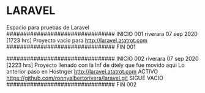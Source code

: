 # LARAVEL
Espacio para pruebas de Laravel
################################ INICIO 001
riverara 07 sep 2020 [1723 hrs]
Proyecto vacio para
http://laravel.atatrot.com
################################ FIN  001

################################ INICIO 002
riverara 07 sep 2020 [2223 hrs]
Proyecto llenado con la Inf de dtely que fue movido aqui
Lo anterior paso en Hostnger
http://laravel.atatrot.com
ACTIVO
https://github.com/ronnyalbertorivera/laravel.git
SIGUE VACIO
################################ FIN  002
